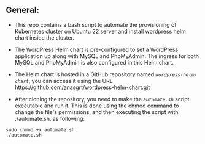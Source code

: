 ## General:

- This repo contains a bash script to automate the provisioning of Kubernetes cluster on Ubuntu 22 server and install wordpress helm chart inside the cluster.

- The WordPress Helm chart is pre-configured to set a WordPress application up along with MySQL and PhpMyAdmin. The ingress for both MySQL and PhpMyAdmin is also configured in this Helm chart.

- The Helm chart is hosted in a GitHub repository named *`wordpress-helm-chart`*, you can access it using the URL https://github.com/anasgrt/wordpress-helm-chart.git

- After cloning the repository, you need to make the *`automate.sh`* script executable and run it. This is done using the chmod command to change the file's permissions, and then executing the script with ./automate.sh. as following:

```
sudo chmod +x automate.sh
./automate.sh

```

